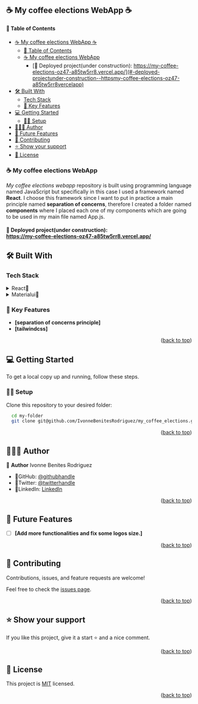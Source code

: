 
## ☕️ My coffee elections WebApp  ☕️

#### 📗 Table of Contents

- [☕️ My coffee elections WebApp  ☕️](#️-my-coffee-elections-webapp--️)
    - [📗 Table of Contents](#-table-of-contents)
  - [☕️ My coffee elections WebApp ](#️-my-coffee-elections-webapp-)
    - [📍 Deployed project(under construction):  https://my-coffee-elections-oz47-a85tw5rr8.vercel.app/](#-deployed-projectunder-construction--httpsmy-coffee-elections-oz47-a85tw5rr8vercelapp)
- [🛠 Built With ](#-built-with-)
  - [Tech Stack ](#tech-stack-)
  - [📕 Key Features ](#-key-features-)
- [💻 Getting Started ](#-getting-started-)
  - [💪🏻 Setup](#-setup)
- [👩🏽‍💻 Author ](#-author-)
- [🔭 Future Features ](#-future-features-)
- [🤝 Contributing ](#-contributing-)
- [⭐️ Show your support ](#️-show-your-support-)
- [📝 License ](#-license-)

<!-- PROJECT DESCRIPTION -->

### ☕️ My coffee elections WebApp <a name="about-project"></a>
*My coffee elections webapp* repository is built using programming language named JavaScript but specifically in this case I used a framework named **React**. 
I choose this framework since I want to put in practice a main principle named **separation of concerns**, therefore I created a folder named **components** where I placed each one of my components which are going to be used in my main file named App.js.<br/>

#### 📍 Deployed project(under construction):<br/> <a name="built-with"> https://my-coffee-elections-oz47-a85tw5rr8.vercel.app/</a>

## 🛠 Built With <a name="built-with"></a>

### Tech Stack <a name="tech-stack"></a>

<details>
<summary>React📕</summary>
  <ul>
    <li><a href="https://react.dev/">React</a></li>
  </ul>
  </details>
  <details>
  <summary>Materialui📕</summary>
    <ul>
        <li><a href="https://mui.com/material-ui/material-icons/?query=pinterest">Materialui</a></li>
    </ul>
    </details>

### 📕 Key Features <a name="key-features"></a>
- **[separation of concerns principle]**
- **[tailwindcss]**

<p align="right">(<a href="#readme-top">back to top</a>)</p>

## 💻 Getting Started <a name="getting-started"></a>

To get a local copy up and running, follow these steps.

### 💪🏻 Setup

Clone this repository to your desired folder:


```sh
  cd my-folder
  git clone git@github.com/IvonneBenitesRodriguez/my_coffee_elections.git
```

<p align="right">(<a href="#readme-top">back to top</a>)</p>

## 👩🏽‍💻 Author <a name="author"></a>

🌸 **Author** Ivonne Benites Rodriguez <br/>

- 🌷GitHub: [@githubhandle](https://github.com/IvonneBenitesRodriguez)
- 🌷Twitter: [@twitterhandle](https://twitter.com/IvonneBenitesR)
- 🌷LinkedIn: [LinkedIn](https://www.linkedin.com/in/ivonnebenites/)
  

<p align="right">(<a href="#readme-top">back to top</a>)</p>

## 🔭 Future Features <a name="future-features"></a>

- [ ] **[Add more functionalities and fix some logos size.]**

<p align="right">(<a href="#readme-top">back to top</a>)</p>

## 🤝 Contributing <a name="contributing"></a>

Contributions, issues, and feature requests are welcome!

Feel free to check the [issues page](../../issues/).

<p align="right">(<a href="#readme-top">back to top</a>)</p>

## ⭐️ Show your support <a name="support"></a>

If you like this project, give it a start ⭐️ and a nice comment.

<p align="right">(<a href="#readme-top">back to top</a>)</p>

<!-- LICENSE -->

## 📝 License <a name="license"></a>

This project is [MIT](./LICENSE) licensed.

<p align="right">(<a href="#readme-top">back to top</a>)</p>

